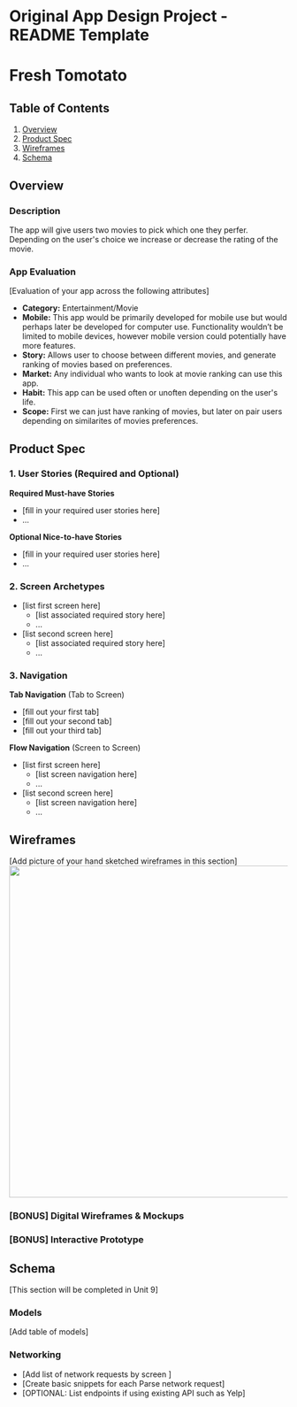 Original App Design Project - README Template
===

# Fresh Tomotato

## Table of Contents
1. [Overview](#Overview)
1. [Product Spec](#Product-Spec)
1. [Wireframes](#Wireframes)
2. [Schema](#Schema)

## Overview
### Description
The app will give users two movies to pick which one they perfer. Depending on the user's choice we increase or decrease the rating of the movie.

### App Evaluation
[Evaluation of your app across the following attributes]
- **Category:** Entertainment/Movie
- **Mobile:** This app would be primarily developed for mobile use but would perhaps later be developed for computer use. Functionality wouldn’t be limited to mobile devices, however mobile version could potentially have more features.
- **Story:** Allows user to choose between different movies, and generate ranking of movies based on preferences.
- **Market:** Any individual who wants to look at movie ranking can use this app.
- **Habit:** This app can be used often or unoften depending on the user's life.
- **Scope:** First we can just have ranking of movies, but later on pair users depending on similarites of movies preferences. 

## Product Spec

### 1. User Stories (Required and Optional)

**Required Must-have Stories**

* [fill in your required user stories here]
* ...

**Optional Nice-to-have Stories**

* [fill in your required user stories here]
* ...

### 2. Screen Archetypes

* [list first screen here]
   * [list associated required story here]
   * ...
* [list second screen here]
   * [list associated required story here]
   * ...

### 3. Navigation

**Tab Navigation** (Tab to Screen)

* [fill out your first tab]
* [fill out your second tab]
* [fill out your third tab]

**Flow Navigation** (Screen to Screen)

* [list first screen here]
   * [list screen navigation here]
   * ...
* [list second screen here]
   * [list screen navigation here]
   * ...

## Wireframes
[Add picture of your hand sketched wireframes in this section]
<img src="YOUR_WIREFRAME_IMAGE_URL" width=600>

### [BONUS] Digital Wireframes & Mockups

### [BONUS] Interactive Prototype

## Schema 
[This section will be completed in Unit 9]
### Models
[Add table of models]
### Networking
- [Add list of network requests by screen ]
- [Create basic snippets for each Parse network request]
- [OPTIONAL: List endpoints if using existing API such as Yelp]
